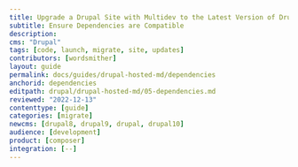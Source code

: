 ```yaml
---
title: Upgrade a Drupal Site with Multidev to the Latest Version of Drupal Using Multidev
subtitle: Ensure Dependencies are Compatible
description: 
cms: "Drupal"
tags: [code, launch, migrate, site, updates]
contributors: [wordsmither]
layout: guide
permalink: docs/guides/drupal-hosted-md/dependencies
anchorid: dependencies
editpath: drupal/drupal-hosted-md/05-dependencies.md
reviewed: "2022-12-13"
contenttype: [guide]
categories: [migrate]
newcms: [drupal8, drupal9, drupal, drupal10]
audience: [development]
product: [composer]
integration: [--]
---
```


<Partial file="drupal/dependencies-compatible.md" />
